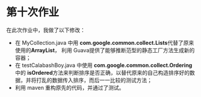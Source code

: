 

# 第十次作业



在此次作业中，我做了以下修改：

* 在 MyCollection.java 中用 **com.google.common.collect.Lists**代替了原来使用的**ArrayList**， 利用 Guava提供了能够推断范型的静态工厂方法生成新的容器；
* 在 testCalabashBoy.java 中使用 **com.google.common.collect.Ordering**中的 **isOrdered**方法来判断排序是否正确，以替代原来的自己构造排序好的数据，并将打乱的数据传入排序，而后一一比较的测试方法；
* 利用 maven 重构原先的代码，并通过了测试。
